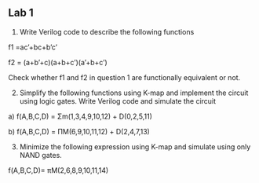## Lab 1

1. Write Verilog code to describe the following functions

f1 =ac’+bc+b’c’

f2 = (a+b’+c)(a+b+c’)(a’+b+c’)

Check whether f1 and f2 in question 1 are functionally 
equivalent or not.

2. Simplify the following functions using K-map and implement the circuit using logic gates. Write
Verilog code and simulate the circuit

a) f(A,B,C,D) = Σm(1,3,4,9,10,12) + D(0,2,5,11)

b) f(A,B,C,D) = ΠM(6,9,10,11,12) + D(2,4,7,13)

3. Minimize the following expression using K-map and simulate using only NAND gates.

f(A,B,C,D)= πM(2,6,8,9,10,11,14)
